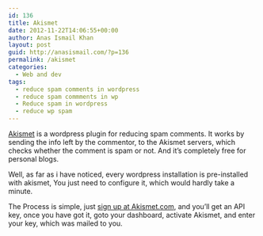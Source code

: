 ```yaml
---
id: 136
title: Akismet
date: 2012-11-22T14:06:55+00:00
author: Anas Ismail Khan
layout: post
guid: http://anasismail.com/?p=136
permalink: /akismet
categories:
  - Web and dev
tags:
  - reduce spam comments in wordpress
  - reduce spam commments in wp
  - Reduce spam in wordpress
  - reduce wp spam
---
```

[Akismet](http://akismet.com/) is a wordpress plugin for reducing spam comments. It works by sending the info left by the commentor, to the Akismet servers, which checks whether the comment is spam or not. And it&#8217;s completely free for personal blogs.

Well, as far as i have noticed, every wordpress installation is pre-installed with akismet, You just need to configure it, which would hardly take a minute.

The Process is simple, just [sign up at Akismet.com](http://akismet.com/signup/), and you&#8217;ll get an API key, once you have got it, goto your dashboard, activate Akismet, and enter your key, which was mailed to you.